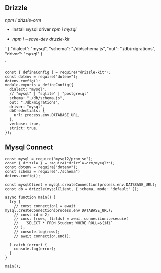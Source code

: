## Drizzle

_npm i drizzle-orm_

- Install mysql driver
  _npm i mysql_

- _npm i --save-dev drizzle-kit_

`
{
"dialect": "mysql",
"schema": "./db/schema.js",
"out": "./db/migrations",
"driver": "mysql"
}

`

```
const { defineConfig } = require("drizzle-kit");
const dotenv = require("dotenv");
dotenv.config();
module.exports = defineConfig({
  dialect: "mysql",
  // "mysql" | "sqlite" | "postgresql"
  schema: "./db/schema.js",
  out: "./db/migrations",
  driver: "mysql",
  dbCredentials: {
    url: process.env.DATABASE_URL,
  },
  verbose: true,
  strict: true,
});
```

## Mysql Connect

```
const mysql = require("mysql2/promise");
const { drizzle } = require("drizzle-orm/mysql2");
const dotenv = require("dotenv");
const schema = require("./schema");
dotenv.config();

const mysqlClient = mysql.createConnection(process.env.DATABASE_URL);
const db = drizzle(mysqlClient, { schema, mode: "default" });

async function main() {
  try {
    // const connection1 = await mysql.createConnection(process.env.DATABASE_URL);
    // const id = 2;
    // const [rows, fields] = await connection1.execute(
    //   `SELECT * FROM Student WHERE ROLL=${id}`
    // );
    // console.log(rows);
    // await connection.end();

  } catch (error) {
    console.log(error);
  }
}

main();

```
